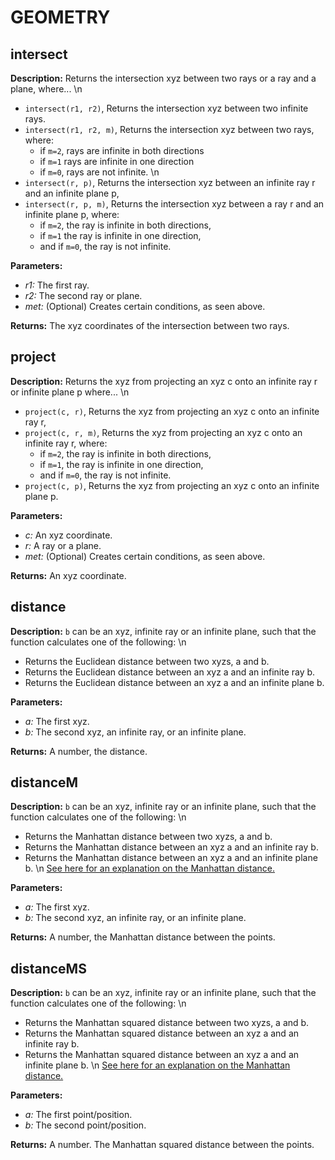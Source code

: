 # GEOMETRY  
  
## intersect  
  
  
**Description:** Returns the intersection xyz between two rays or a ray and a plane, where...
\n
- `intersect(r1, r2)`, Returns the intersection xyz between two infinite rays.
- `intersect(r1, r2, m)`, Returns the intersection xyz between two rays, where:
     - if `m=2`, rays are infinite in both directions
     - if `m=1` rays are infinite in one direction
     - if `m=0`, rays are not infinite.
\n
- `intersect(r, p)`, Returns the intersection xyz between an infinite ray r and an infinite plane p,
- `intersect(r, p, m)`, Returns the intersection xyz between a ray r and an infinite plane p, where:
     - if `m=2`, the ray is infinite in both directions,
     - if `m=1` the ray is infinite in one direction,
     - and if `m=0`, the ray is not infinite.  
  
**Parameters:**  
  * *r1:* The first ray.  
  * *r2:* The second ray or plane.  
  * *met:* (Optional) Creates certain conditions, as seen above.  
  
**Returns:** The xyz coordinates of the intersection between two rays.  
  
  
## project  
  
  
**Description:** Returns the xyz from projecting an xyz c onto an infinite ray r or infinite plane p where...
\n
- `project(c, r)`, Returns the xyz from projecting an xyz c onto an infinite ray r,
- `project(c, r, m)`, Returns the xyz from projecting an xyz c onto an infinite ray r, where:
     - if `m=2`, the ray is infinite in both directions,
     - if `m=1`, the ray is infinite in one direction,
     - and if `m=0`, the ray is not infinite.
- `project(c, p)`, Returns the xyz from projecting an xyz c onto an infinite plane p.  
  
**Parameters:**  
  * *c:* An xyz coordinate.  
  * *r:* A ray or a plane.  
  * *met:* (Optional) Creates certain conditions, as seen above.  
  
**Returns:** An xyz coordinate.  
  
  
## distance  
  
  
**Description:** `b` can be an xyz, infinite ray or an infinite plane, such that the function calculates one of the following:
\n
- Returns the Euclidean distance between two xyzs, a and b.
- Returns the Euclidean distance between an xyz a and an infinite ray b.
- Returns the Euclidean distance between an xyz a and an infinite plane b.  
  
**Parameters:**  
  * *a:* The first xyz.  
  * *b:* The second xyz, an infinite ray, or an infinite plane.  
  
**Returns:** A number, the distance.  
  
  
## distanceM  
  
  
**Description:** `b` can be an xyz, infinite ray or an infinite plane, such that the function calculates one of the following:
\n
- Returns the Manhattan distance between two xyzs, a and b.
- Returns the Manhattan distance between an xyz a and an infinite ray b.
- Returns the Manhattan distance between an xyz a and an infinite plane b.
\n
<a href="https://www.omnicalculator.com/math/manhattan-distance#what-is-the-manhattan-distance" target="_blank"> See here for an explanation on the Manhattan distance. </a>  
  
**Parameters:**  
  * *a:* The first xyz.  
  * *b:* The second xyz, an infinite ray, or an infinite plane.  
  
**Returns:** A number, the Manhattan distance between the points.  
  
  
## distanceMS  
  
  
**Description:** `b` can be an xyz, infinite ray or an infinite plane, such that the function calculates one of the following:
\n
- Returns the Manhattan squared distance between two xyzs, a and b.
- Returns the Manhattan squared distance between an xyz a and an infinite ray b.
- Returns the Manhattan squared distance between an xyz a and an infinite plane b.
\n
<a href="https://www.omnicalculator.com/math/manhattan-distance#what-is-the-manhattan-distance" target="_blank"> See here for an explanation on the Manhattan distance. </a>  
  
**Parameters:**  
  * *a:* The first point/position.  
  * *b:* The second point/position.  
  
**Returns:** A number. The Manhattan squared distance between the points.  
  
  

